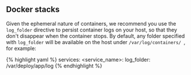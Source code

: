 <!-- post: -->


## Docker stacks

Given the ephemeral nature of containers, we recommend you use the `log_folder` directive to persist container logs on your host, so that they don't disappear when the container stops. By default, any folder specified with `log_folder` will be available on the host under `/var/log/containers/
`, for example:

{% highlight yaml %}
services:
    &#60;service_name&#62;:
        log_folder: /var/deploy/app/log
{% endhighlight %}

